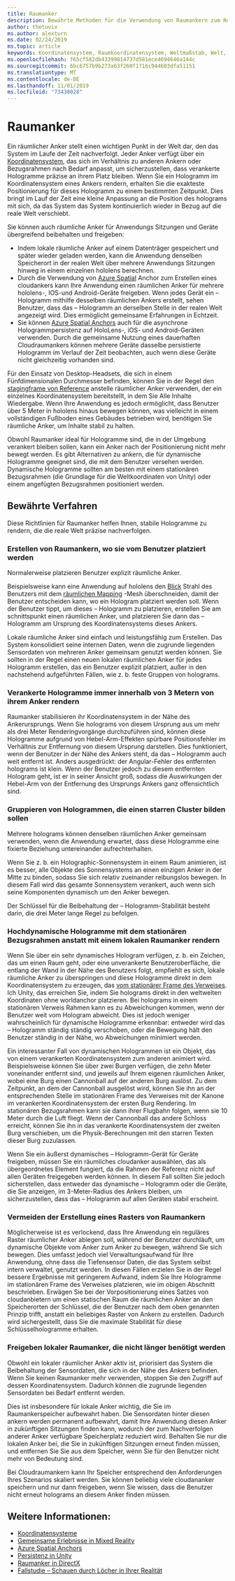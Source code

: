 ```yaml
---
title: Raumanker
description: Bewährte Methoden für die Verwendung von Raumankern zum Rendern stabiler Hologramme.
author: thetuvix
ms.author: alexturn
ms.date: 02/24/2019
ms.topic: article
keywords: Koordinatensystem, Raumkoordinatensystem, Weltmaßstab, Welt, Maßstab, Position, Ausrichtung, Anker, Raumanker, weltumschlossen, weltumschließend, Beständigkeit, Freigabe
ms.openlocfilehash: f65cf582db43399814737d581ece4694646a144c
ms.sourcegitcommit: 6bc6757b9b273a63f260f1716c944603dfa51151
ms.translationtype: MT
ms.contentlocale: de-DE
ms.lasthandoff: 11/01/2019
ms.locfileid: "73438028"
---
```

# <a name="spatial-anchors"></a>Raumanker

Ein räumlicher Anker stellt einen wichtigen Punkt in der Welt dar, den das System im Laufe der Zeit nachverfolgt. Jeder Anker verfügt über ein [Koordinatensystem](coordinate-systems.md), das sich im Verhältnis zu anderen Ankern oder Bezugsrahmen nach Bedarf anpasst, um sicherzustellen, dass verankerte Hologramme präzise an ihrem Platz bleiben.  Wenn Sie ein Hologramm im Koordinatensystem eines Ankers rendern, erhalten Sie die exakteste Positionierung für dieses Hologramm zu einem bestimmten Zeitpunkt. Dies bringt im Lauf der Zeit eine kleine Anpassung an die Position des holograms mit sich, da das System das System kontinuierlich wieder in Bezug auf die reale Welt verschiebt.

Sie können auch räumliche Anker für Anwendungs Sitzungen und Geräte übergreifend beibehalten und freigeben:
* Indem lokale räumliche Anker auf einem Datenträger gespeichert und später wieder geladen werden, kann die Anwendung denselben Speicherort in der realen Welt über mehrere Anwendungs Sitzungen hinweg in einem einzelnen hololens berechnen.
* Durch die Verwendung von <a href="https://docs.microsoft.com/azure/spatial-anchors/overview" target="_blank">Azure Spatial</a> Anchor zum Erstellen eines cloudankers kann Ihre Anwendung einen räumlichen Anker für mehrere hololens-, IOS-und Android-Geräte freigeben. Wenn jedes Gerät ein – Hologramm mithilfe desselben räumlichen Ankers erstellt, sehen Benutzer, dass das – Hologramm an derselben Stelle in der realen Welt angezeigt wird. Dies ermöglicht gemeinsame Erfahrungen in Echtzeit.
* Sie können <a href="https://docs.microsoft.com/azure/spatial-anchors/overview" target="_blank">Azure Spatial Anchors</a> auch für die asynchrone Hologrammpersistenz auf HoloLens-, iOS- und Android-Geräten verwenden. Durch die gemeinsame Nutzung eines dauerhaften Cloudraumankers können mehrere Geräte dasselbe persistierte Hologramm im Verlauf der Zeit beobachten, auch wenn diese Geräte nicht gleichzeitig vorhanden sind.

Für den Einsatz von Desktop-Headsets, die sich in einem Fünfdimensionalen Durchmesser befinden, können Sie in der Regel den [stagingframe von Reference](coordinate-systems.md#stage-frame-of-reference) anstelle räumlicher Anker verwenden, der ein einzelnes Koordinatensystem bereitstellt, in dem Sie Alle Inhalte Wiedergabe. Wenn Ihre Anwendung es jedoch ermöglicht, dass Benutzer über 5 Meter in hololens hinaus bewegen können, was vielleicht in einem vollständigen Fußboden eines Gebäudes betrieben wird, benötigen Sie räumliche Anker, um Inhalte stabil zu halten.

Obwohl Raumanker ideal für Hologramme sind, die in der Umgebung verankert bleiben sollen, kann ein Anker nach der Positionierung nicht mehr bewegt werden. Es gibt Alternativen zu ankern, die für dynamische Hologramme geeignet sind, die mit dem Benutzer versehen werden. Dynamische Hologramme sollten am besten mit einem stationären Bezugsrahmen (die Grundlage für die Weltkoordinaten von Unity) oder einem angefügten Bezugsrahmen positioniert werden.

## <a name="best-practices"></a>Bewährte Verfahren

Diese Richtlinien für Raumanker helfen Ihnen, stabile Hologramme zu rendern, die die reale Welt präzise nachverfolgen.

### <a name="create-spatial-anchors-where-users-place-them"></a>Erstellen von Raumankern, wo sie vom Benutzer platziert werden

Normalerweise platzieren Benutzer explizit räumliche Anker.

Beispielsweise kann eine Anwendung auf hololens den [Blick](gaze-and-commit.md) Strahl des Benutzers mit dem [räumlichen Mapping](spatial-mapping.md) -Mesh überschneiden, damit der Benutzer entscheiden kann, wo ein Hologram platziert werden soll. Wenn der Benutzer tippt, um dieses – Hologramm zu platzieren, erstellen Sie am schnittspunkt einen räumlichen Anker, und platzieren Sie dann das – Hologramm am Ursprung des Koordinatensystems dieses Ankers.

Lokale räumliche Anker sind einfach und leistungsfähig zum Erstellen. Das System konsolidiert seine internen Daten, wenn die zugrunde liegenden Sensordaten von mehreren Anker gemeinsam genutzt werden können. Sie sollten in der Regel einen neuen lokalen räumlichen Anker für jedes Hologramm erstellen, das ein Benutzer explizit platziert, außer in den nachstehend aufgeführten Fällen, wie z. b. feste Gruppen von holograms.

### <a name="always-render-anchored-holograms-within-3-meters-of-their-anchor"></a>Verankerte Hologramme immer innerhalb von 3 Metern von ihrem Anker rendern

Raumanker stabilisieren ihr Koordinatensystem in der Nähe des Ankerursprungs. Wenn Sie holograms von diesem Ursprung aus um mehr als drei Meter Renderingvorgänge durchzuführen sind, können diese Hologramme aufgrund von Hebel-Arm-Effekten spürbare Positionsfehler im Verhältnis zur Entfernung von diesem Ursprung darstellen. Dies funktioniert, wenn der Benutzer in der Nähe des Ankers steht, da das – Hologramm auch weit entfernt ist. Anders ausgedrückt: der Angular-Fehler des entfernten holograms ist klein. Wenn der Benutzer jedoch zu diesem entfernten Hologram geht, ist er in seiner Ansicht groß, sodass die Auswirkungen der Hebel-Arm von der Entfernung des Ursprungs Ankers ganz offensichtlich sind.

### <a name="group-holograms-that-should-form-a-rigid-cluster"></a>Gruppieren von Hologrammen, die einen starren Cluster bilden sollen

Mehrere holograms können denselben räumlichen Anker gemeinsam verwenden, wenn die Anwendung erwartet, dass diese Hologramme eine fixierte Beziehung untereinander aufrechterhalten.

Wenn Sie z. b. ein Holographic-Sonnensystem in einem Raum animieren, ist es besser, alle Objekte des Sonnensystems an einen einzigen Anker in der Mitte zu binden, sodass Sie sich relativ zueinander reibungslos bewegen. In diesem Fall wird das gesamte Sonnensystem verankert, auch wenn sich seine Komponenten dynamisch um den Anker bewegen.

Der Schlüssel für die Beibehaltung der – Hologramm-Stabilität besteht darin, die drei Meter lange Regel zu befolgen.

### <a name="render-highly-dynamic-holograms-using-the-stationary-frame-of-reference-instead-of-a-local-spatial-anchor"></a>Hochdynamische Hologramme mit dem stationären Bezugsrahmen anstatt mit einem lokalen Raumanker rendern

Wenn Sie über ein sehr dynamisches Hologram verfügen, z. b. ein Zeichen, das um einen Raum geht, oder eine unverankerte Benutzeroberfläche, die entlang der Wand in der Nähe des Benutzers folgt, empfiehlt es sich, lokale räumliche Anker zu überspringen und diese Hologramme direkt in dem Koordinatensystem zu erzeugen, das [vom stationärer Frame des Verweises](coordinate-systems.md#stationary-frame-of-reference). Ich Unity, das erreichen Sie, indem Sie holograms direkt in den weltweiten Koordinaten ohne worldanchor platzieren. Bei holograms in einem stationären Verweis Rahmen kann es zu Abweichungen kommen, wenn der Benutzer weit vom Hologram abweicht. Dies ist jedoch weniger wahrscheinlich für dynamische Hologramme erkennbar: entweder wird das – Hologramm ständig ständig verschoben, oder die Bewegung hält den Benutzer ständig in der Nähe, wo Abweichungen minimiert werden.

Ein interessanter Fall von dynamischen Hologrammen ist ein Objekt, das von einem verankerten Koordinatensystem zum anderen animiert wird. Beispielsweise können Sie über zwei Burgen verfügen, die zehn Meter voneinander entfernt sind, und jeweils auf Ihrem eigenen räumlichen Anker, wobei eine Burg einen Cannonball auf der anderen Burg auslöst. Zu dem Zeitpunkt, an dem der Cannonball ausgelöst wird, können Sie ihn an der entsprechenden Stelle im stationären Frame des Verweises mit der Kanone im verankerten Koordinatensystem der ersten Burg Rendering. Im stationären Bezugsrahmen kann sie dann ihrer Flugbahn folgen, wenn sie 10 Meter durch die Luft fliegt. Wenn der Cannonball das andere Schloss erreicht, können Sie ihn in das verankerte Koordinatensystem der zweiten Burg verschieben, um die Physik-Berechnungen mit den starren Texten dieser Burg zuzulassen.

Wenn Sie ein äußerst dynamisches – Hologramm-Gerät für Geräte freigeben, müssen Sie ein räumliches cloudanker auswählen, das als übergeordnetes Element fungiert, da die Rahmen der Referenz nicht auf allen Geräten freigegeben werden können.  In diesem Fall sollten Sie jedoch sicherstellen, dass entweder das dynamische – Hologramm oder die Geräte, die Sie anzeigen, im 3-Meter-Radius des Ankers bleiben, um sicherzustellen, dass das – Hologramm auf allen Geräten stabil erscheint.

### <a name="avoid-creating-a-grid-of-spatial-anchors"></a>Vermeiden der Erstellung eines Rasters von Raumankern

Möglicherweise ist es verlockend, dass Ihre Anwendung ein reguläres Raster räumlicher Anker ablegen soll, während der Benutzer durchläuft, um dynamische Objekte vom Anker zum Anker zu bewegen, während Sie sich bewegen. Dies umfasst jedoch viel Verwaltungsaufwand für Ihre Anwendung, ohne dass die Tiefensensor Daten, die das System selbst intern verwaltet, genutzt werden. In diesen Fällen erzielen Sie in der Regel bessere Ergebnisse mit geringerem Aufwand, indem Sie Ihre Hologramme im stationären Frame des Verweises platzieren, wie im obigen Abschnitt beschrieben.
Erwägen Sie bei der Vorpositionierung eines Satzes von cloudanbietern um einen statischen Raum die räumlichen Anker an den Speicherorten der Schlüssel, die der Benutzer nach dem oben genannten Prinzip trifft, anstatt ein beliebiges Raster von Ankern zu erstellen. Dadurch wird sichergestellt, dass Sie die maximale Stabilität für diese Schlüsselhologramme erhalten.

### <a name="release-local-spatial-anchors-you-no-longer-need"></a>Freigeben lokaler Raumanker, die nicht länger benötigt werden

Obwohl ein lokaler räumlicher Anker aktiv ist, priorisiert das System die Beibehaltung der Sensordaten, die sich in der Nähe des Ankers befinden. Wenn Sie keinen Raumanker mehr verwenden, stoppen Sie den Zugriff auf dessen Koordinatensystem. Dadurch können die zugrunde liegenden Sensordaten bei Bedarf entfernt werden.

Dies ist insbesondere für lokale Anker wichtig, die Sie im Raumankerspeicher aufbewahrt haben. Die Sensordaten hinter diesen ankern werden permanent aufbewahrt, damit Ihre Anwendung diesen Anker in zukünftigen Sitzungen finden kann, wodurch der zum Nachverfolgen anderer Anker verfügbare Speicherplatz reduziert wird. Behalten Sie nur die lokalen Anker bei, die Sie in zukünftigen Sitzungen erneut finden müssen, und entfernen Sie Sie aus dem Speicher, wenn Sie für den Benutzer nicht mehr von Bedeutung sind.

Bei Cloudraumankern kann Ihr Speicher entsprechend den Anforderungen Ihres Szenarios skaliert werden. Sie können beliebig viele cloudananker speichern und nur dann freigeben, wenn Sie wissen, dass die Benutzer nicht erneut holograms an diesem Anker finden müssen.

## <a name="see-also"></a>Weitere Informationen:
* [Koordinatensysteme](coordinate-systems.md)
* [Gemeinsame Erlebnisse in Mixed Reality](shared-experiences-in-mixed-reality.md)
* <a href="https://docs.microsoft.com/azure/spatial-anchors" target="_blank">Azure Spatial Anchors</a>
* [Persistenz in Unity](persistence-in-unity.md)
* [Raumanker in DirectX](coordinate-systems-in-directx.md#place-holograms-in-the-world-using-spatial-anchors)
* [Fallstudie – Schauen durch Löcher in Ihrer Realität](case-study-looking-through-holes-in-your-reality.md)
